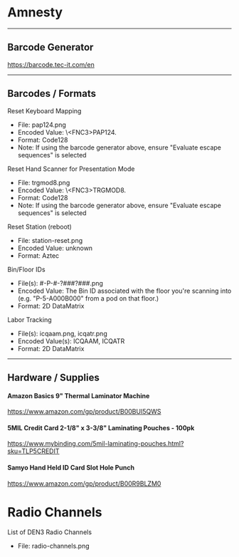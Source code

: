 # Amnesty
___

## Barcode Generator
<https://barcode.tec-it.com/en>

___

## Barcodes / Formats

Reset Keyboard Mapping
- File: pap124.png
- Encoded Value: \\&lt;FNC3&gt;PAP124.
- Format: Code128
- Note: If using the barcode generator above, ensure "Evaluate escape sequences" is selected

Reset Hand Scanner for Presentation Mode
- File: trgmod8.png
- Encoded Value: \\&lt;FNC3&gt;TRGMOD8.
- Format: Code128
- Note: If using the barcode generator above, ensure "Evaluate escape sequences" is selected

Reset Station (reboot)
- File: station-reset.png
- Encoded Value: unknown
- Format: Aztec

Bin/Floor IDs
- File(s): #-P-#-?###?###.png
- Encoded Value: The Bin ID associated with the floor you're scanning into (e.g. "P-5-A000B000" from a pod on that floor.)
- Format: 2D DataMatrix

Labor Tracking
- File(s): icqaam.png, icqatr.png
- Encoded Value(s): ICQAAM, ICQATR
- Format: 2D DataMatrix
___

## Hardware / Supplies

#### Amazon Basics 9" Thermal Laminator Machine
<https://www.amazon.com/gp/product/B00BUI5QWS>

#### 5MIL Credit Card 2-1/8" x 3-3/8" Laminating Pouches - 100pk
<https://www.mybinding.com/5mil-laminating-pouches.html?sku=TLP5CREDIT>

#### Samyo Hand Held ID Card Slot Hole Punch
<https://www.amazon.com/gp/product/B00R9BLZM0>

# Radio Channels

List of DEN3 Radio Channels
- File: radio-channels.png